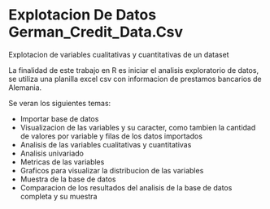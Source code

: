 # Explotacion De Datos German_Credit_Data.Csv
Explotacion de variables cualitativas y cuantitativas de un dataset

La finalidad de este trabajo en R es iniciar el analisis exploratorio de datos, se utiliza una planilla excel csv con informacion de prestamos bancarios de Alemania.

Se veran los siguientes temas:

- Importar base de datos
- Visualizacion de las variables y su caracter, como tambien la cantidad de valores por variable y filas de los datos importados
- Analisis de las variables cualitativas y cuantitativas 
- Analisis univariado
- Metricas de las variables 
- Graficos para visualizar la distribucion de las variables
- Muestra de la base de datos 
- Comparacion de los resultados del analisis de la base de datos completa y su muestra
